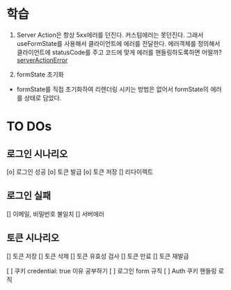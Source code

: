 # 학습

1. Server Action은 항상 5xx에러를 던진다. 커스텀에러는 못던진다.
   그래서 useFormState를 사용해서 클라이언트에 에러를 전달한다.
   에러객체를 정의해서 클라이언트에 statusCode를 주고 코드에 맞게 에러를 핸들링하도록하면 어떨까?
   [serverActionError](https://joulev.dev/blogs/throwing-expected-errors-in-react-server-actions)

2. formState 초기화

- formState를 직접 초기화하여 리렌더링 시키는 방법은 없어서 formState의 에러를 상태로 담았다.

# TO DOs

## 로그인 시나리오

[o] 로그인 성공
[o] 토큰 발급
[o] 토큰 저장
[] 리다이렉트

## 로그인 실패

[] 이메일, 비밀번호 불일치
[] 서버에러

## 토큰 시나리오

[] 토큰 저장
[] 토큰 삭제
[] 토큰 유효성 검사
[] 토큰 만료
[] 토큰 재발급

[ ] 쿠키 credential: true 이유 공부하기
[ ] 로그인 form 규칙
[ ] Auth 쿠키 핸들링 로직

